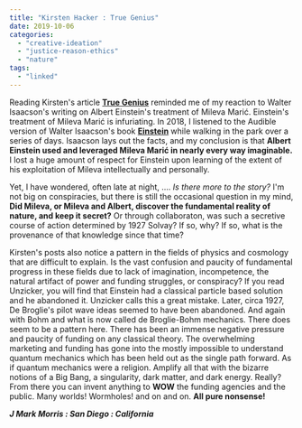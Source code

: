 ```yaml
---
title: "Kirsten Hacker : True Genius"
date: 2019-10-06
categories: 
  - "creative-ideation"
  - "justice-reason-ethics"
  - "nature"
tags: 
  - "linked"
---
```


Reading Kirsten's article **[True Genius](https://kirstenhacker.wordpress.com/2019/08/16/true-genius/)** reminded me of my reaction to Walter Isaacson's writing on Albert Einstein's treatment of Mileva Marić. Einstein's treatment of Mileva Marić is infuriating. In 2018, I listened to the Audible version of Walter Isaacson's book **[Einstein](https://www.audible.com/pd/B002V1A1YQ)** while walking in the park over a series of days. Isaacson lays out the facts, and my conclusion is that **Albert Einstein used and leveraged Mileva Marić in nearly every way imaginable.** I lost a huge amount of respect for Einstein upon learning of the extent of his exploitation of Mileva intellectually and personally.

Yet, I have wondered, often late at night, .... _Is there more to the story?_ I'm not big on conspiracies, but there is still the occasional question in my mind, **Did Mileva, or Mileva and Albert, discover the fundamental reality of nature, and keep it secret?** Or through collaboraton, was such a secretive course of action determined by 1927 Solvay? If so, why? If so, what is the provenance of that knowledge since that time?

Kirsten's posts also notice a pattern in the fields of physics and cosmology that are difficult to explain. Is the vast confusion and paucity of fundamental progress in these fields due to lack of imagination, incompetence, the natural artifact of power and funding struggles, or conspiracy? If you read Unzicker, you will find that Einstein had a classical particle based solution and he abandoned it. Unzicker calls this a great mistake. Later, circa 1927, De Broglie's pilot wave ideas seemed to have been abandoned. And again with Bohm and what is now called de Broglie-Bohm mechanics. There does seem to be a pattern here. There has been an immense negative pressure and paucity of funding on any classical theory. The overwhelming marketing and funding has gone into the mostly impossible to understand quantum mechanics which has been held out as the single path forward. As if quantum mechanics were a religion. Amplify all that with the bizarre notions of a Big Bang, a singularity, dark matter, and dark energy. Really? From there you can invent anything to **WOW** the funding agencies and the public. Many worlds! Wormholes! and on and on. **All pure nonsense!**

_**J Mark Morris : San Diego : California**_

